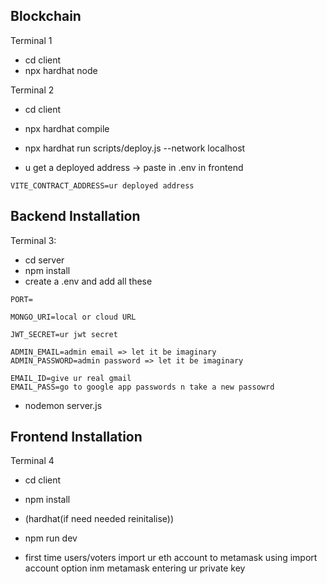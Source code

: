 ## Blockchain
Terminal 1
- cd client
- npx hardhat node

Terminal 2
- cd client
- npx hardhat compile
- npx hardhat run scripts/deploy.js --network localhost

- u get a deployed address -> paste in .env in frontend
```
VITE_CONTRACT_ADDRESS=ur deployed address
```

## Backend Installation
Terminal 3: 
- cd server
- npm install
- create a .env and add all these
```
PORT=

MONGO_URI=local or cloud URL

JWT_SECRET=ur jwt secret

ADMIN_EMAIL=admin email => let it be imaginary
ADMIN_PASSWORD=admin password => let it be imaginary

EMAIL_ID=give ur real gmail
EMAIL_PASS=go to google app passwords n take a new passowrd
```

- nodemon server.js


## Frontend Installation
Terminal 4
- cd client
- npm install
- (hardhat(if need needed reinitalise))
- npm run dev

- first time users/voters import ur eth account to metamask using import account option inm metamask entering ur private key
